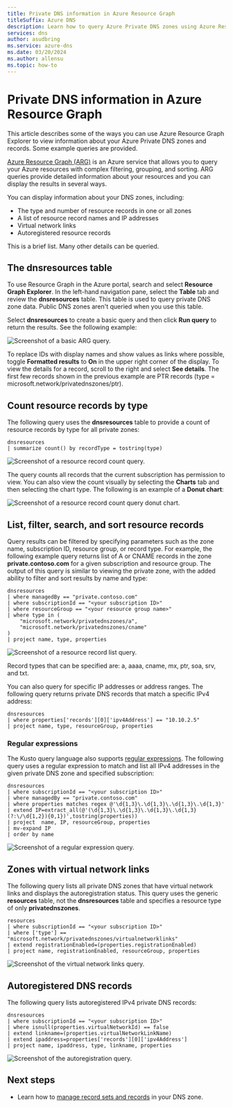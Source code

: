 ```yaml
---
title: Private DNS information in Azure Resource Graph
titleSuffix: Azure DNS
description: Learn how to query Azure Private DNS zones using Azure Resource Graph.
services: dns
author: asudbring
ms.service: azure-dns
ms.date: 03/20/2024
ms.author: allensu
ms.topic: how-to
---
```


# Private DNS information in Azure Resource Graph

This article describes some of the ways you can use Azure Resource Graph Explorer to view information about your Azure Private DNS zones and records. Some example queries are provided.

[Azure Resource Graph (ARG)](../governance/resource-graph/overview.md) is an Azure service that allows you to query your Azure resources with complex filtering, grouping, and sorting. ARG queries provide detailed information about your resources and you can display the results in several ways. 

You can display information about your DNS zones, including:

- The type and number of resource records in one or all zones
- A list of resource record names and IP addresses
- Virtual network links
- Autoregistered resource records

This is a brief list. Many other details can be queried. 

## The dnsresources table

To use Resource Graph in the Azure portal, search and select **Resource Graph Explorer**. In the left-hand navigation pane, select the **Table** tab and review the **dnsresources** table. This table is used to query private DNS zone data. Public DNS zones aren't queried when you use this table. 

Select **dnsresources** to create a basic query and then click **Run query** to return the results. See the following example:

![Screenshot of a basic ARG query.](./media/private-dns-arg/basic-query.png)

To replace IDs with display names and show values as links where possible, toggle **Formatted results** to **On** in the upper right corner of the display. To view the details for a record, scroll to the right and select **See details**. The first few records shown in the previous example are PTR records (type = microsoft.network/privatednszones/ptr).

## Count resource records by type

The following query uses the **dnsresources** table to provide a count of resource records by type for all private zones:

```Kusto
dnsresources
| summarize count() by recordType = tostring(type)
```

![Screenshot of a resource record count query.](./media/private-dns-arg/count-query.png)

The query counts all records that the current subscription has permission to view. You can also view the count visually by selecting the **Charts** tab and then selecting the chart type. The following is an example of a **Donut chart**:

![Screenshot of a resource record count query donut chart.](./media/private-dns-arg/count-donut.png)

## List, filter, search, and sort resource records

Query results can be filtered by specifying parameters such as the zone name, subscription ID, resource group, or record type. For example, the following example query returns list of A or CNAME records in the zone **private.contoso.com** for a given subscription and resource group. The output of this query is similar to viewing the private zone, with the added ability to filter and sort results by name and type:

```Kusto
dnsresources
| where managedBy == "private.contoso.com"
| where subscriptionId == "<your subscription ID>"
| where resourceGroup == "<your resource group name>"
| where type in (
    "microsoft.network/privatednszones/a",
    "microsoft.network/privatednszones/cname"
)
| project name, type, properties
```

![Screenshot of a resource record list query.](./media/private-dns-arg/list-query.png)

Record types that can be specified are: a, aaaa, cname, mx, ptr, soa, srv, and txt. 

You can also query for specific IP addresses or address ranges. The following query returns private DNS records that match a specific IPv4 address:

```Kusto
dnsresources
| where properties['records'][0]['ipv4Address'] == "10.10.2.5"
| project name, type, resourceGroup, properties
```

### Regular expressions

The Kusto query language also supports [regular expressions](/azure/data-explorer/kusto/query/re2). The following query uses a regular expression to match and list all IPv4 addresses in the given private DNS zone and specified subscription:

```Kusto
dnsresources
| where subscriptionId == "<your subscription ID>"
| where managedBy == "private.contoso.com"
| where properties matches regex @'\d{1,3}\.\d{1,3}\.\d{1,3}\.\d{1,3}'
| extend IP=extract_all(@'(\d{1,3}\.\d{1,3}\.\d{1,3}\.\d{1,3}(?:\/\d{1,2}){0,1})',tostring(properties))
| project  name, IP, resourceGroup, properties
| mv-expand IP
| order by name
```
![Screenshot of a regular expression query.](./media/private-dns-arg/regular-expression-query.png)

## Zones with virtual network links

The following query lists all private DNS zones that have virtual network links and displays the autoregistration status. This query uses the generic **resources** table, not the **dnsresources** table and specifies a resource type of only **privatednszones**.

```Kusto
resources
| where subscriptionId == "<your subscription ID>"
| where ['type'] == "microsoft.network/privatednszones/virtualnetworklinks"
| extend registrationEnabled=(properties.registrationEnabled)
| project name, registrationEnabled, resourceGroup, properties
```
![Screenshot of the virtual network links query.](./media/private-dns-arg/virtual-network-links.png)

## Autoregistered DNS records

The following query lists autoregistered IPv4 private DNS records:

```Kusto
dnsresources
| where subscriptionId == "<your subscription ID>"
| where isnull(properties.virtualNetworkId) == false
| extend linkname=(properties.virtualNetworkLinkName)
| extend ipaddress=properties['records'][0]['ipv4Address']
| project name, ipaddress, type, linkname, properties
```
![Screenshot of the autoregistration query.](./media/private-dns-arg/autoregistered.png)

## Next steps

* Learn how to [manage record sets and records](./private-dns-getstarted-cli.md) in your DNS zone.
